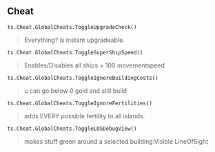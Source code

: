 ## Cheat
```
ts.Cheat.GlobalCheats.ToggleUpgradeCheck()
```
>Everything? is instant upgradeable.

```
ts.Cheat.GlobalCheats.ToggleSuperShipSpeed()
```
>Enables/Disables all ships + 100 movementspeed

```
ts.Cheat.GlobalCheats.ToggleIgnoreBuildingCosts()
```
>u can go below 0 gold and still build

```
ts.Cheat.GlobalCheats.ToggleIgnoreFertilities()
```
>adds EVERY possible fertility to all islands.

```
ts.Cheat.GlobalCheats.ToggleLOSDebugView()
```
>makes stuff green around a selected building:Visible LineOfSight
